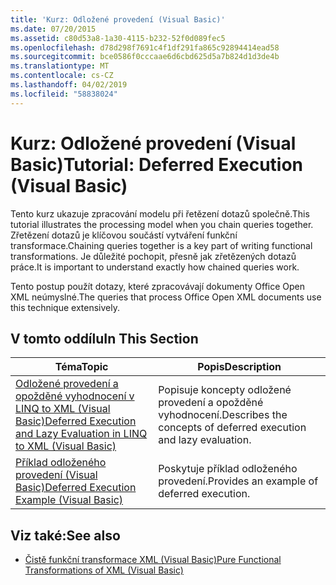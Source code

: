 ```yaml
---
title: 'Kurz: Odložené provedení (Visual Basic)'
ms.date: 07/20/2015
ms.assetid: c80d53a8-1a30-4115-b232-52f0d089fec5
ms.openlocfilehash: d78d298f7691c4f1df291fa865c92894414ead58
ms.sourcegitcommit: bce0586f0cccaae6d6cbd625d5a7b824d1d3de4b
ms.translationtype: MT
ms.contentlocale: cs-CZ
ms.lasthandoff: 04/02/2019
ms.locfileid: "58838024"
---
```

# <a name="tutorial-deferred-execution-visual-basic"></a><span data-ttu-id="9a91d-102">Kurz: Odložené provedení (Visual Basic)</span><span class="sxs-lookup"><span data-stu-id="9a91d-102">Tutorial: Deferred Execution (Visual Basic)</span></span>
<span data-ttu-id="9a91d-103">Tento kurz ukazuje zpracování modelu při řetězení dotazů společně.</span><span class="sxs-lookup"><span data-stu-id="9a91d-103">This tutorial illustrates the processing model when you chain queries together.</span></span> <span data-ttu-id="9a91d-104">Zřetězení dotazů je klíčovou součástí vytváření funkční transformace.</span><span class="sxs-lookup"><span data-stu-id="9a91d-104">Chaining queries together is a key part of writing functional transformations.</span></span> <span data-ttu-id="9a91d-105">Je důležité pochopit, přesně jak zřetězených dotazů práce.</span><span class="sxs-lookup"><span data-stu-id="9a91d-105">It is important to understand exactly how chained queries work.</span></span>  
  
 <span data-ttu-id="9a91d-106">Tento postup použít dotazy, které zpracovávají dokumenty Office Open XML neúmyslné.</span><span class="sxs-lookup"><span data-stu-id="9a91d-106">The queries that process Office Open XML documents use this technique extensively.</span></span>  
  
## <a name="in-this-section"></a><span data-ttu-id="9a91d-107">V tomto oddílu</span><span class="sxs-lookup"><span data-stu-id="9a91d-107">In This Section</span></span>  
  
|<span data-ttu-id="9a91d-108">Téma</span><span class="sxs-lookup"><span data-stu-id="9a91d-108">Topic</span></span>|<span data-ttu-id="9a91d-109">Popis</span><span class="sxs-lookup"><span data-stu-id="9a91d-109">Description</span></span>|  
|-----------|-----------------|  
|[<span data-ttu-id="9a91d-110">Odložené provedení a opožděné vyhodnocení v LINQ to XML (Visual Basic)</span><span class="sxs-lookup"><span data-stu-id="9a91d-110">Deferred Execution and Lazy Evaluation in LINQ to XML (Visual Basic)</span></span>](../../../../visual-basic/programming-guide/concepts/linq/deferred-execution-and-lazy-evaluation-in-linq-to-xml.md)|<span data-ttu-id="9a91d-111">Popisuje koncepty odložené provedení a opožděné vyhodnocení.</span><span class="sxs-lookup"><span data-stu-id="9a91d-111">Describes the concepts of deferred execution and lazy evaluation.</span></span>|  
|[<span data-ttu-id="9a91d-112">Příklad odloženého provedení (Visual Basic)</span><span class="sxs-lookup"><span data-stu-id="9a91d-112">Deferred Execution Example (Visual Basic)</span></span>](../../../../visual-basic/programming-guide/concepts/linq/deferred-execution-example.md)|<span data-ttu-id="9a91d-113">Poskytuje příklad odloženého provedení.</span><span class="sxs-lookup"><span data-stu-id="9a91d-113">Provides an example of deferred execution.</span></span>|  
  
## <a name="see-also"></a><span data-ttu-id="9a91d-114">Viz také:</span><span class="sxs-lookup"><span data-stu-id="9a91d-114">See also</span></span>

- [<span data-ttu-id="9a91d-115">Čistě funkční transformace XML (Visual Basic)</span><span class="sxs-lookup"><span data-stu-id="9a91d-115">Pure Functional Transformations of XML (Visual Basic)</span></span>](../../../../visual-basic/programming-guide/concepts/linq/pure-functional-transformations-of-xml.md)
